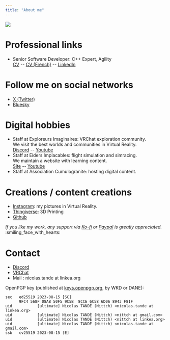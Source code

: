 ```yaml
---
title: "About me"
---
```


![](https://vrac.linkea.org/canard.jpg)

# Professional links
- Senior Software Developer: C++ Expert, Agility\
  [CV](/CV_Nicolas_TANDE_en.pdf) -- [CV (French)](/CV_Nicolas_TANDE_fr.pdf) -- [LinkedIn](https://linkedin.com/in/nicolastande)

# Follow me on social networks
- [X (Twitter)](https://twitter.com/nittch)
- [Bluesky](https://bsky.app/profile/nittch.bsky.social)

# Digital hobbies
- Staff at Exploreurs Imaginaires: VRChat exploration community.\
  We visit the best worlds and communities in Virtual Reality.\
  [Discord](https://discord.gg/exploreurs) -- [Youtube](https://www.youtube.com/@exploreursimaginaires)
- Staff at Eiders Implacables: flight simulation and simracing.\
  We maintain a website with learning content.\
  [Site](https://www.eiders.fr) -- [Youtube](https://www.youtube.com/@eiders_fr)
- Staff at Association Cumulogranite: hosting digital content.

# Creations / content creations
- [Instagram](https://www.instagram.com/nittch_wired/): my pictures in Virtual Reality.
- [Thingiverse](https://www.thingiverse.com/nittch/designs): 3D Printing
- [Github](https://github.com/nittch)

_If you like my work, any support via [Ko-fi](https://ko-fi.com/nittch) or [Paypal](https://www.paypal.com/paypalme/nittch) is greatly appreciated._ :smiling_face_with_hearts:

# Contact
- [Discord](https://discordapp.com/users/nittch)
- [VRChat](https://vrchat.com/home/user/usr_5423f546-0f5a-4539-b284-6b43958666e8)
- Mail : nicolas.tande at linkea.org

OpenPGP key (published at [keys.openpgp.org](https://keys.openpgp.org/vks/v1/by-fingerprint/9FC4568F08AB50F59C5B8CCE6C586D068943F81F), by WKD or DANE):
```
sec   ed25519 2023-08-15 [SC]
      9FC4 568F 08AB 50F5 9C5B  8CCE 6C58 6D06 8943 F81F
uid           [ultimate] Nicolas TANDÉ (Nittch) <nicolas.tande at linkea.org>
uid           [ultimate] Nicolas TANDÉ (Nittch) <nittch at gmail.com>
uid           [ultimate] Nicolas TANDÉ (Nittch) <nittch at linkea.org>
uid           [ultimate] Nicolas TANDÉ (Nittch) <nicolas.tande at gmail.com>
ssb   cv25519 2023-08-15 [E]
```
